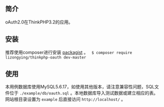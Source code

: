 ﻿## 简介

oAuth2.0在ThinkPHP3.2的应用。

## 安装

推荐使用composer进行安装 [packagist](https://packagist.org/packages/lizongying/thinkphp-oauth) 。
<code>
$ composer require lizongying/thinkphp-oauth dev-master
</code>

## 使用

本用例数据库使用MySQL5.6.17，如使用其他版本，请注意兼容性问题，SQL文件位于 <code>./example/db/oauth.sql</code> 。本地数据库导入测试数据或建立相应的表。
网站根目录设置为 <code>example</code> 后直接访问 <code>http://localhost/</code> 。
